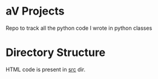 # aV Projects

Repo to track all the python code I wrote in python classes

# Directory Structure

HTML code is present in [ src](./src) dir.
